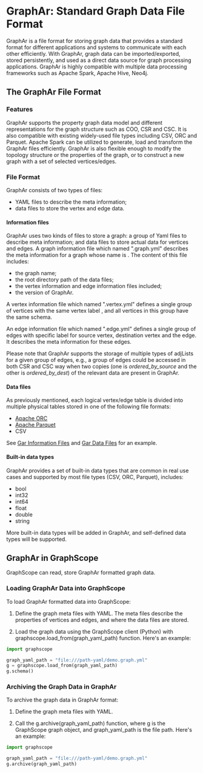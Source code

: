 # GraphAr: Standard Graph Data File Format

GraphAr is a file format for storing graph data that provides a standard format for different applications and systems to communicate with each other efficiently. With GraphAr, graph data can be imported/exported, stored persistently, and used as a direct data source for graph processing applications. GraphAr is highly compatible with multiple data processing frameworks such as Apache Spark, Apache Hive, Neo4j.


## The GraphAr File Format

### Features

GraphAr supports the property graph data model and different representations for the graph structure such as COO, CSR and CSC. It is also compatible with existing widely-used file types including CSV, ORC and Parquet. Apache Spark can be utilized to generate, load and transform the GraphAr files efficiently. GraphAr is also flexible enough to modify the topology structure or the properties of the graph, or to construct a new graph with a set of selected vertices/edges.

### File Format

GraphAr consists of two types of files:
- YAML files to describe the meta information;
- data files to store the vertex and edge data.

#### Information files

GraphAr uses two kinds of files to store a graph: a group of Yaml files to describe meta information; and data files to store actual data for vertices and edges.
A graph information file which named "<name>.graph.yml" describes the meta information for a graph whose name is <name>. The content of this file includes:

- the graph name;
- the root directory path of the data files;
- the vertex information and edge information files included;
- the version of GraphAr.

A vertex information file which named "<label>.vertex.yml" defines a single group of vertices with the same vertex label <label>, and all vertices in this group have the same schema.

An edge information file which named "<source label>_<edge label>_<destination label>.edge.yml" defines a single group of edges with specific label for source vertex, destination vertex and the edge. It describes the meta information for these edges.

Please note that GraphAr supports the storage of multiple types of adjLists for a given group of edges, e.g., a group of edges could be accessed in both CSR and CSC way when two copies (one is *ordered_by_source* and the other is *ordered_by_dest*) of the relevant data are present in GraphAr.

#### Data files

As previously mentioned, each logical vertex/edge table is divided into multiple physical tables stored in one of the following file formats:

- [Apache ORC](https://orc.apache.org/)
- [Apache Parquet](https://parquet.apache.org/)
- CSV

See [Gar Information Files](https://alibaba.github.io/GraphAr/user-guide/getting-started.html#gar-information-files) and [Gar Data Files](https://alibaba.github.io/GraphAr/user-guide/getting-started.html#gar-data-files) for an example.

#### Built-in data types
GraphAr provides a set of built-in data types that are common in real use cases and supported by most file types (CSV, ORC, Parquet), includes:

- bool
- int32
- int64
- float
- double
- string

More built-in data types will be added in GraphAr, and self-defined data types will be supported.


## GraphAr in GraphScope

GraphScope can read, store GraphAr formatted graph data.

### Loading GraphAr Data into GraphScope

To load GraphAr formatted data into GraphScope:

1. Define the graph meta files with YAML. The meta files describe the properties of vertices and edges, and where the data files are stored.

2. Load the graph data using the GraphScope client (Python) with graphscope.load_from(graph_yaml_path) function. Here's an example:

```python
import graphscope

graph_yaml_path = "file:///path-yaml/demo.graph.yml"
g = graphscope.load_from(graph_yaml_path)
g.schema()
```

### Archiving the Graph Data in GraphAr

To archive the graph data in GraphAr format:

1. Define the graph meta files with YAML.

2. Call the g.archive(graph_yaml_path) function, where g is the GraphScope graph object, and graph_yaml_path is the file path. Here's an example:

```python
import graphscope

graph_yaml_path = "file:///path-yaml/demo.graph.yml"
g.archive(graph_yaml_path)
```